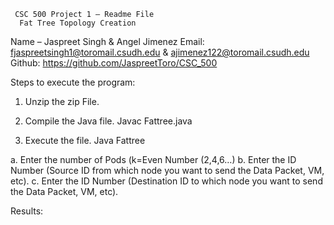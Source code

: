      CSC 500 Project 1 – Readme File 
      Fat Tree Topology Creation

Name – Jaspreet Singh & Angel Jimenez
Email: fjaspreetsingh1@toromail.csudh.edu & ajimenez122@toromail.csudh.edu
Github: https://github.com/JaspreetToro/CSC_500

Steps to execute the program: 
1.	Unzip the zip File. 

2.	Compile the Java file. 
Javac Fattree.java

3.	Execute the file. 
Java Fattree

a.	Enter the number of Pods (k=Even Number (2,4,6…)
b.	Enter the ID Number (Source ID from which node you want to send the Data Packet, VM, etc).
c.	Enter the ID Number (Destination ID to which node you want to send the Data Packet, VM, etc).

Results: 

 
 

 
